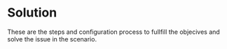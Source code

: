 # Solution

These are the steps and configuration process to fullfill the objecives and solve the issue in the scenario.

